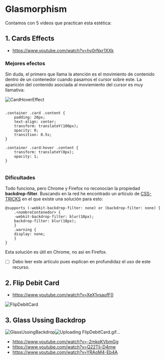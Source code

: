 # Glasmorphism

Contamos con 5 vídeos que practican esta estética:


## 1. Cards Effects

- https://www.youtube.com/watch?v=hv0rNxr1XXk

### Mejores efectos

Sin duda, el primero que llama la atención es el movimiento de contenido dentro de un contenedor cuando pasamos el cursor sobre este. La aparición del contenido asociada al moviemiento del cursor es muy llamativa:

![CardHoverEffect](https://user-images.githubusercontent.com/82242888/114302980-ecfd6480-9acb-11eb-8f22-4ff553172135.gif)


```

.container .card .content {
    padding: 20px;
    text-align: center;
    transform: translateY(100px);
    opacity: 0;
    transition: 0.5s;
}

.container .card:hover .content {
    transform: translateY(0px);
    opacity: 1;
}


```

### Dificultades

Todo funciona, pero Chrome y Firefox no reconocían la propiedad **backdrop-filter**. Buscando en la red he encontrado un artículo de [CSS-TRICKS](https://css-tricks.com/almanac/properties/b/backdrop-filter/) en el que existe una solución para esto:

```
@supports (-webkit-backdrop-filter: none) or (backdrop-filter: none) {
    .<nombreContenedor> {
    -webkit-backdrop-filter: blur(10px);
    backdrop-filter: blur(10px);
    }
    .warning {
    display: none;
    }
}
```

Esta solución es útil en Chrome, no así en Firefox.

- [ ] Debo leer este artículo pues explican en profundidaz el uso de este recurso.


## 2. Flip Debit Card 

- https://www.youtube.com/watch?v=XeX1vsaufF0


![FlipDebitCard](https://user-images.githubusercontent.com/82242888/115343965-ef874a80-a1ac-11eb-8a95-06cfb57cc019.gif)




## 3. Glass Ussing Backdrop

![GlassUssingBackdrop](https://user-images.githubusercontent.com/82242888/115343843-c6ff5080-a1ac-11eb-987a-62e58f8fd8a9.gif)![Uploading FlipDebitCard.gif…]()

- https://www.youtube.com/watch?v=-2mkoKVbmGg
- https://www.youtube.com/watch?v=Q22Tli-D4mw
- https://www.youtube.com/watch?v=YRAoM4-Eb4A

